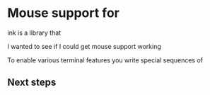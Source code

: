 # Mouse support for  

ink is a library that

I wanted to see if I could get mouse support working


To enable various terminal features you write special sequences of

## Next steps




